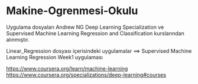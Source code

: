 # Makine-Ogrenmesi-Okulu

Uygulama dosyaları Andrew NG Deep Learning Specialization ve Supervised Machine Learning Regression and Classification kurslarından alınmıştır.

Linear_Regression dosyası içerisindeki uygulamalar ==> Supervised Machine Learning Regression Week1 uygulaması
 
https://www.coursera.org/learn/machine-learning
https://www.coursera.org/specializations/deep-learning#courses
